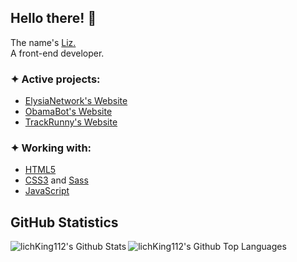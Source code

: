 ## Hello there! 👋
The name's [Liz.](https://www.instagram.com/yhezkiel.dio/) <br>
A front-end developer. <br>

### ✦ Active projects: 
 * [ElysiaNetwork's Website](https://github.com/ElysiaNetwork/Elysia-Website)
 * [ObamaBot's Website](https://github.com/FutureDeveloperZ/ObamaBot-Website)
 * [TrackRunny's Website](https://github.com/TrackRunny/TrackRunny-Website)
 
 ### ✦ Working with:
 * [HTML5](https://html.com)
 * [CSS3](https://css-tricks.com) and [Sass](https://sass-lang.com)
 * [JavaScript](https://www.javascript.com)


## GitHub Statistics
<img align="left" alt="lichKing112's Github Stats" src="https://github-readme-stats.vercel.app/api?username=lichking112&theme=gotham&show_icons=true" />
  <img align="left" alt="lichKing112's Github Top Languages" src="https://github-readme-stats.vercel.app/api/top-langs/?username=lichking112&theme=gotham&layout=compact" />
